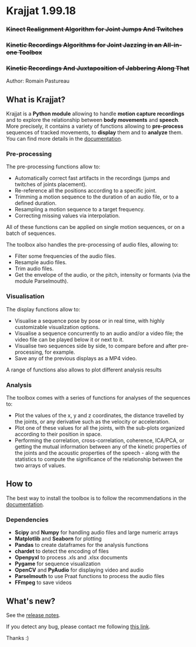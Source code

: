 # **Krajjat 1.99.18**
### ~~Kinect Realignment Algorithm for Joint Jumps And Twitches~~
### ~~Kinetic Recordings Algorithms for Joint Jazzing in an All-in-one Toolbox~~
### ~~Kinetic Recordings And Juxtaposition of Jabbering Along That~~

Author: Romain Pastureau

## What is Krajjat?
Krajjat is a **Python module** allowing to handle **motion capture recordings** and to explore the relationship
between **body movements** and **speech**. More precisely, it contains a variety of functions allowing to 
**pre-process** sequences of tracked movements, to **display** them and to **analyze** them.
You can find more details in the [documentation](https://krajjat.readthedocs.io/en/latest/).

### Pre-processing
The pre-processing functions allow to:
* Automatically correct fast artifacts in the recordings (jumps and twitches of joints placement).
* Re-reference all the positions according to a specific joint.
* Trimming a motion sequence to the duration of an audio file, or to a defined duration.
* Resampling a motion sequence to a target frequency.
* Correcting missing values via interpolation.

All of these functions can be applied on single motion sequences, or on a batch of sequences.

The toolbox also handles the pre-processing of audio files, allowing to: 
* Filter some frequencies of the audio files.
* Resample audio files.
* Trim audio files.
* Get the envelope of the audio, or the pitch, intensity or formants (via the module Parselmouth).

### Visualisation
The display functions allow to:
* Visualise a sequence pose by pose or in real time, with highly customizable visualization options.
* Visualise a sequence concurrently to an audio and/or a video file; the video file can be played below it or next to it.
* Visualise two sequences side by side, to compare before and after pre-processing, for example.
* Save any of the previous displays as a MP4 video.

A range of functions also allows to plot different analysis results

### Analysis
The toolbox comes with a series of functions for analyses of the sequences to:
* Plot the values of the x, y and z coordinates, the distance travelled by the joints, or any derivative such as the
  velocity or acceleration.
* Plot one of these values for all the joints, with the sub-plots organized according to their position in space.
* Performing the correlation, cross-correlation, coherence, ICA/PCA, or getting the mutual information between any of
  the kinetic properties of the joints and the acoustic properties of the speech - along with the statistics to compute 
  the significance of the relationship between the two arrays of values.

## How to
The best way to install the toolbox is to follow the recommendations in the 
[documentation](https://krajjat.readthedocs.io/en/latest/).

### Dependencies
* **Scipy** and **Numpy** for handling audio files and large numeric arrays
* **Matplotlib** and **Seaborn** for plotting
* **Pandas** to create dataframes for the analysis functions
* **chardet** to detect the encoding of files
* **Openpyxl** to process .xls and .xlsx documents
* **Pygame** for sequence visualization
* **OpenCV** and **PyAudio** for displaying video and audio
* **Parselmouth** to use Praat functions to process the audio files
* **FFmpeg** to save videos

## What's new?
See the [release notes](<https://krajjat.readthedocs.io/en/latest/release_notes.html>).

If you detect any bug, please contact me following [this link](mailto:r.pastureau@bcbl.eu).

Thanks :)